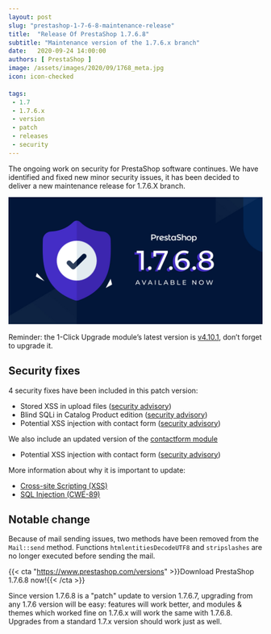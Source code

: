 ```yaml
---
layout: post
slug: "prestashop-1-7-6-8-maintenance-release"
title:  "Release Of PrestaShop 1.7.6.8"
subtitle: "Maintenance version of the 1.7.6.x branch"
date:   2020-09-24 14:00:00
authors: [ PrestaShop ]
image: /assets/images/2020/09/1768_meta.jpg
icon: icon-checked

tags:
 - 1.7
 - 1.7.6.x
 - version
 - patch
 - releases
 - security
---
```



The ongoing work on security for PrestaShop software continues. We have identified and fixed new minor security issues, it has been decided to deliver a new maintenance release for 1.7.6.X branch.

![1.7.6.8 is available!](/assets/images/2020/09/1768_meta.jpg)

Reminder: the 1-Click Upgrade module’s latest version is [v4.10.1](https://github.com/PrestaShop/autoupgrade/releases/tag/v4.10.1), don’t forget to upgrade it.

## Security fixes

4 security fixes have been included in this patch version:

- Stored XSS in upload files ([security advisory](https://github.com/PrestaShop/PrestaShop/security/advisories/GHSA-rc8c-v7rq-q392))
- Blind SQLi in Catalog Product edition ([security advisory](https://github.com/PrestaShop/PrestaShop/security/advisories/GHSA-fghq-8h87-826g))
- Potential XSS injection with contact form ([security advisory](https://github.com/PrestaShop/PrestaShop/security/advisories/GHSA-5cp2-r794-w37w))

We also include an updated version of the [contactform module](https://github.com/PrestaShop/contactform/)
- Potential XSS injection with contact form ([security advisory](https://github.com/PrestaShop/contactform/security/advisories/GHSA-95hx-62rh-gg96))

More information about why it is important to update:
- [Cross-site Scripting (XSS)](https://cwe.mitre.org/data/definitions/79.html)
- [SQL Injection (CWE-89)](https://cwe.mitre.org/data/definitions/89.html)

## Notable change

Because of mail sending issues, two methods have been removed from the `Mail::send` method. Functions `htmlentitiesDecodeUTF8` and `stripslashes` are no longer executed before sending the mail.


{{< cta "https://www.prestashop.com/versions" >}}Download PrestaShop 1.7.6.8 now!{{< /cta >}}

Since version 1.7.6.8 is a "patch" update to version 1.7.6.7, upgrading from any 1.7.6 version will be easy: features will work better, and modules & themes which worked fine on 1.7.6.x will work the same with 1.7.6.8. Upgrades from a standard 1.7.x version should work just as well.
